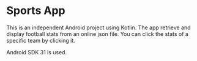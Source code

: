 # Sports App
 This is an independent Android project using Kotlin. The app retrieve and display football stats from an online json file. You can click the stats of a specific team by clicking it.
 
 Android SDK 31 is used.
 
